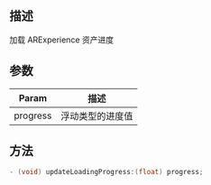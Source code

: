 ## 描述

加载 ARExperience 资产进度

## 参数

| Param    | 描述      |
| -------- | ---------------- |
| progress | 浮动类型的进度值 |

## 方法

```objectivec
- (void) updateLoadingProgress:(float) progress;
```
